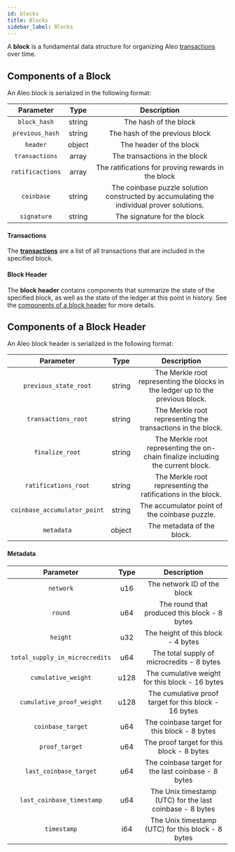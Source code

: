 ```yaml
---
id: blocks
title: Blocks
sidebar_label: Blocks
---
```


A **block** is a fundamental data structure for organizing Aleo [transactions](03_transactions.md) over time.

## Components of a Block

An Aleo block is serialized in the following format:


|    Parameter     |  Type  |                                        Description                                        |
|:----------------:|:------:|:-----------------------------------------------------------------------------------------:|
|   `block_hash`   | string |                                   The hash of the block                                   |
| `previous_hash`  | string |                              The hash of the previous block                               |
|     `header`     | object |                                  The header of the block                                  |
|  `transactions`  | array  |                               The transactions in the block                               |
| `ratificactions` | array  |                    The ratifications for proving rewards in the block                     |
|    `coinbase`    | string | The coinbase puzzle solution constructed by accumulating the individual prover solutions. |
|   `signature`    | string |                                The signature for the block                                |

#### Transactions

The [**transactions**](./03_transactions.md) are a list of all transactions that are included in the specified block.

#### Block Header

The **block header** contains components that summarize the state of the specified block,
as well as the state of the ledger at this point in history. See the [components of a block header](#components-of-a-block-header)
for more details.

## Components of a Block Header

An Aleo block header is serialized in the following format:

|          Parameter           |  Type  |                                   Description                                   |
|:----------------------------:|:------:|:-------------------------------------------------------------------------------:|
|    `previous_state_root`     | string | The Merkle root representing the blocks in the ledger up to the previous block. |
|     `transactions_root`      | string |           The Merkle root representing the transactions in the block.           |
|       `finalize_root`        | string | The Merkle root representing the on-chain finalize including the current block. |
|     `ratifications_root`     | string |          The Merkle root representing the ratifications in the block.           |
| `coinbase_accumulator_point` | string |                  The accumulator point of the coinbase puzzle.                  |
|          `metadata`          | object |                           The metadata of the block.                            |

#### Metadata

|           Parameter            | Type |                       Description                        |
|:------------------------------:|:----:|:--------------------------------------------------------:|
|           `network`            | u16  |               The network ID of the block                |
|            `round`             | u64  |       The round that produced this block - 8 bytes       |
|            `height`            | u32  |            The height of this block - 4 bytes            |
| `total_supply_in_microcredits` | u64  |        The total supply of microcredits - 8 bytes        |
|      `cumulative_weight`       | u128 |     The cumulative weight for this block - 16 bytes      |
|   `cumulative_proof_weight`    | u128 |  The cumulative proof target for this block - 16 bytes   |
|       `coinbase_target`        | u64  |       The coinbase target for this block - 8 bytes       |
|         `proof_target`         | u64  |        The proof target for this block - 8 bytes         |
|     `last_coinbase_target`     | u64  |   The coinbase target for the last coinbase - 8 bytes    |
|   `last_coinbase_timestamp`    | u64  | The Unix timestamp (UTC) for the last coinbase - 8 bytes |
|          `timestamp`           | i64  |    The Unix timestamp (UTC) for this block - 8 bytes     |


[//]: # (## Advanced Topics)

[//]: # ()
[//]: # (### Verifying Blocks)

[//]: # ()
[//]: # (The steps to verify a block are as follows:)

[//]: # ()
[//]: # (1. Validate the block header )

[//]: # (    - Check that the `merkle_root_hash` is derived correctly)

[//]: # (    - Check that the `pedersen_merkle_root_hash` is derived correctly)

[//]: # (    - Check that the block timestamp is not more than 2 hours into the future)

[//]: # (    - Check that the block's difficulty target matches the expected difficulty target)

[//]: # (    - Check that the difficulty hash is less than or equal to the difficulty target)

[//]: # (    - Verify the PoSW proof)

[//]: # (2. Verify that there is only 1 coinbase transaction included in the block)

[//]: # (3. Verify that the sum of all transaction value balances are equal to the expected block reward)

[//]: # (4. Verify each transaction included in the block)

[//]: # ( )